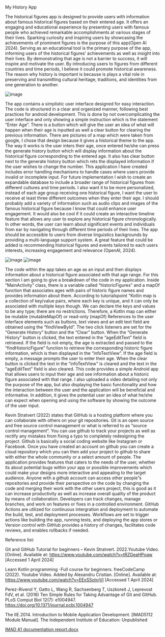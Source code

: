 My History App

The historical figures app is designed to provide users with information about famous historical figures based on their entered age. It offers an engaging and educational experience by presenting users with famous people who achieved remarkable accomplishments at various stages of their lives. Sparking curiosity and inspiring users by showcasing the achievements of prominent figures is the purpose of this app(Open AI 2024). Serving as an educational tool is the primary purpose of the app, informing users of the historical figures’ achievements as well as insight into their lives. By demonstrating that age is not a barrier to success, it will inspire and motivate the user.  By introducing users to figures from different countries and time periods, I believe it could promote historical awareness. The reason why history is important is because is plays a vital role in preserving and transmitting cultural heritage, traditions, and identities from one generation to another.

![image](https://github.com/ST10436160/MyHistoryApp/assets/163858298/21bc29d1-06a8-45f7-8a8b-6c171e783a06)

The app contains a simplistic user interface designed for easy interaction. The code is structured in a clear and organized manner, following best practices for android development. This is done by not overcomplicating the user interface and only showing a simple instruction which is the statement “Enter Age”. There is a button which will give the user an idea of what will happen when their age is inputted as well a clear button for clearing the previous information.  There are pictures of a map which were taken from google, I chose that design because it gives a historical theme to the app.  The way it works is the user inters their age, once entered he/she can press the generate history button which will display information about the historical figure corresponding to the entered age. It also has clear button next to the generate history button which rets the displayed information if the user wishes to change the number. This application I have created includes error handling mechanisms to handle cases where users provide invalid or incomplete input. 
For future implementation I wish to create an expandable database to include a broader range of historical figures from different cultures and time periods. I also want it to be more personalized, instead of each age group receiving one historical figure, I want the user to receive at least three different outcomes when they enter their age. I should probably add a variety of information such as audio clips and images of the famous historical figure because I know that could enhance user engagement. It would also be cool if it could create an interactive timeline feature that allows any user to explore any historical figure chronologically. In other words, the user can learn about significant events and individuals from ear by navigating through different time periods of their lives. The app should be accessible to users from diverse linguistics backgrounds by providing a multi-language support system. A great feature that could be added is recommending historical figures and events tailored to each users interests, increasing engagement and relevance (OpenAI, 2024).

![image](https://github.com/ST10436160/MyHistoryApp/assets/163858298/ca657367-de88-4b3c-ad44-b183570ec117)
![image](https://github.com/ST10436160/MyHistoryApp/assets/163858298/ac65646d-3429-4d4f-8d83-86da8d2ceb6a)


The code within the app takes an age as an input and then displays information about a historical figure associated with that age range. For this section I am going to give a breakdown of the code in my application. Inside “MainActivity” class, there is a variable called “historicFigures”  and a mapOf function that associates ages with pairs of historic figure names and provides information about them. According to tutorialspoint “Kotlin map is a collection of key/value pairs, where each key is unique, and it can only be associated with multiple keys though. We can declare the keys and values to be any type; there are no restrictions. Therefore, a Kotlin map can either be mutable (mutableMapOf) or read-only (mapOf) References to the user interface elements such as buttons, text views and an edit text field are obtained using the “findViewById”. The two click listeners are set for the “Generate History” button and the “Clear” button. When the “Generate History" button is clicked, the text entered in the “ageEditText” field is retrieved. If the field is not empty, the age is extracted and passed to the “findHistoricFigure” function to retrieve the corresponding historic figure information, which is then displayed in the “infoTextView”. If the age field is empty, a message prompts the user to enter their age. When the clear button is clicked the text in the “infoTextView” is cleared and the text in the “ageEditText” field is also cleared. This code provides a simple Android app that allows users to input their age and see information about a historic figure associated with that range. I also uploaded a video detailing not only the purpose of the app, but also displaying the basic functionality and how the interaction between the user and the application will be beneficial and informative. In addition, it gives the potential user an idea of what he/she can expect when opening and using the software by showing the outcome of the user input.

Kevin Stratvert (2022) states that GitHub is a hosting platform where you can collaborate with others on your git repositories. Git is an open source and free source control management or what is referred to as “source control management”. You can use github to track your projects as well as rectify any mistakes from fixing a typo to completely redesigning the project. Github is basically a social coding website like Instagram or Facebook. Once you have created an account on github you can create a cloud repository which you can then add your project to github to share with either the whole community or a select amount of people. The application provides features that caters to the needs of the user, whether its about potential bugs within your app or possible improvements which could make your designs more interactive and appealing to the target audience. Anyone with a github account can access other people”s repositories and provide their perspective on the code by changing the code and merging their work with the other users project, this is good as it can increase productivity as well as increase overall quality of the product by means of collaboration. Developers can track changes, manage branches, and work on features or fixes in a controlled environment. GitHub Actions are utilized for continuous intergration and deployment to automate the build, test, and deployment processes. Workflows are set to trigger actions like building the app, running tests, and deploying the app stores or Version control with GitHub provides a history of changes, facilitates code reviews, and enables rollbacks if needed.

Reference list:

Git and GitHub Tutorial for beginners – Kevin Stratvert. 2022.Youtube Video. [Online]. Available at: https://www.youtube.com/watch?v=tRZGeaHPoaw [Accessed 1 April 2024]

Learn Kotlin programming -Full course for beginners. freeCodeCamp (2022). Youtube Video. Added by Alexandru Cristian. [Online]. Available at: https://www.youtube.com/watch?v=EExSSotojVI [Accessed 1 April 2024]

Perez-Riverol Y, Gatto L, Wang R, Sachsenberg T, Uszkoreit J, Leprevost FdV, et al. (2016) Ten Simple Rules for Taking Advantage of Git and GitHub. PLoS Comput Biol 12(7): e1004947. https://doi.org/10.1371/journal.pcbi.1004947

The IIE.2014. Introduction to Mobile Application Development. [IMAD5112 Module Manual]. The Independent Institute of Education: Unpublished

[IMAD A1 documentation report.docx](https://github.com/ST10436160/MyHistoryApp/files/14826987/IMAD.A1.documentation.report.docx)

